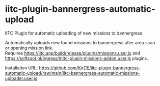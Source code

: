 # iitc-plugin-bannergress-automatic-upload
IITC Plugin for automatic uploading of new missions to bannergress  
  
Automatically uploads new found missions to bannergress after area scan or opening mission link.  
Requires https://iitc.app/build/release/plugins/missions.user.js and https://softspot.nl/ingress/#iitc-plugin-missions-addon.user.js plugins.  

Installation URL: https://github.com/KirDE/iitc-plugin-bannergress-automatic-upload/raw/main/iitc-bannergress-automatic-missions-uploader.user.js
